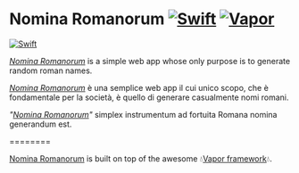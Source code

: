 # Nomina Romanorum [![Swift](https://img.shields.io/badge/Swift-5.1.3-orange.svg?style=flat)](https://swift.org/) [![Vapor](https://img.shields.io/badge/Vapor-2.3.0-7bb3d8.svg)](https://github.com/vapor/vapor)
[![Swift](https://github.com/Walkersneps/Nomina-Romanorum/workflows/Swift/badge.svg?branch=redo)](https://github.com/Walkersneps/Nomina-Romanorum/actions)

_[Nomina Romanorum]_ is a simple web app whose only purpose is to generate random roman names.

_[Nomina Romanorum]_ è una semplice web app il cui unico scopo, che è fondamentale per la società, è quello di generare casualmente nomi romani.

_"[Nomina Romanorum]"_ simplex instrumentum ad fortuita Romana nomina generandum est.

========

[Nomina Romanorum] is built on top of the awesome 💧[Vapor framework](https://github.com/vapor/vapor)💧.



[Nomina Romanorumx]: https://roma.sneps.xyz
[Nomina Romanorum]: https://roma.vapor.cloud

